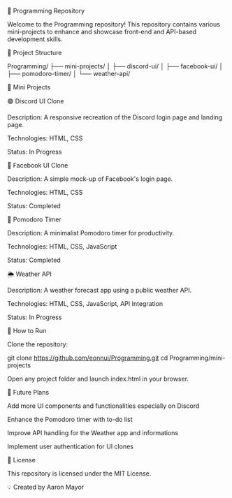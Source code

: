 ﻿📂 Programming Repository

Welcome to the Programming repository! This repository contains various mini-projects to enhance and showcase front-end and API-based development skills.

📁 Project Structure

Programming/
├── mini-projects/
│   ├── discord-ui/
│   ├── facebook-ui/
│   ├── pomodoro-timer/
│   └── weather-api/

📌 Mini Projects

🟣 Discord UI Clone

Description: A responsive recreation of the Discord login page and landing page.

Technologies: HTML, CSS

Status: In Progress

🔵 Facebook UI Clone

Description: A simple mock-up of Facebook's login page.

Technologies: HTML, CSS

Status: Completed

🍅 Pomodoro Timer

Description: A minimalist Pomodoro timer for productivity.

Technologies: HTML, CSS, JavaScript

Status: Completed

🌦️ Weather API

Description: A weather forecast app using a public weather API.

Technologies: HTML, CSS, JavaScript, API Integration

Status: In Progress

🚀 How to Run

Clone the repository:

git clone https://github.com/eonnui/Programming.git
cd Programming/mini-projects

Open any project folder and launch index.html in your browser.

📖 Future Plans

Add more UI components and functionalities especially on Discord

Enhance the Pomodoro timer with to-do list

Improve API handling for the Weather app and informations

Implement user authentication for UI clones

📜 License

This repository is licensed under the MIT License.

💡 Created by Aaron Mayor

